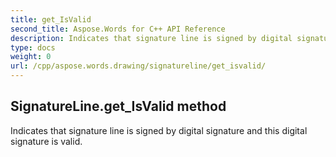 ```yaml
---
title: get_IsValid
second_title: Aspose.Words for C++ API Reference
description: Indicates that signature line is signed by digital signature and this digital signature is valid. 
type: docs
weight: 0
url: /cpp/aspose.words.drawing/signatureline/get_isvalid/
---
```

## SignatureLine.get_IsValid method


Indicates that signature line is signed by digital signature and this digital signature is valid. 

